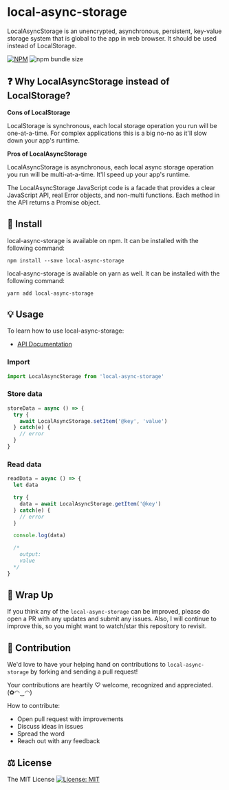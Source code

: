 # local-async-storage

LocalAsyncStorage is an unencrypted, asynchronous, persistent, key-value storage system that is global to the app in web browser. It should be used instead of LocalStorage.

[![NPM](https://img.shields.io/npm/v/local-async-storage.svg)](https://www.npmjs.com/package/local-async-storage) ![npm bundle size](https://img.shields.io/bundlephobia/min/local-async-storage)

## ❓ Why LocalAsyncStorage instead of LocalStorage?

**Cons of LocalStorage**

LocalStorage is synchronous, each local storage operation you run will be one-at-a-time. For complex applications this is a big no-no as it'll slow down your app's runtime.

**Pros of LocalAsyncStorage**

LocalAsyncStorage is asynchronous, each local async storage operation you run will be multi-at-a-time. It'll speed up your app's runtime.

The LocalAsyncStorage JavaScript code is a facade that provides a clear JavaScript API, real Error objects, and non-multi functions. Each method in the API returns a Promise object.

## 🔧 Install

local-async-storage is available on npm. It can be installed with the following command:

```
npm install --save local-async-storage
```

local-async-storage is available on yarn as well. It can be installed with the following command:

```
yarn add local-async-storage
```

## 💡 Usage

To learn how to use local-async-storage:

* [API Documentation](./API.md)

### Import 

```js
import LocalAsyncStorage from 'local-async-storage'
```

### Store data

```js
storeData = async () => {
  try {
    await LocalAsyncStorage.setItem('@key', 'value')
  } catch(e) {
    // error
  }
}
```

### Read data

```js
readData = async () => {
  let data

  try {
    data = await LocalAsyncStorage.getItem('@key')
  } catch(e) {
    // error
  }

  console.log(data)

  /*
    output: 
    value
  */
}
```

## 💖 Wrap Up

If you think any of the `local-async-storage` can be improved, please do open a PR with any updates and submit any issues. Also, I will continue to improve this, so you might want to watch/star this repository to revisit.

## 🌟 Contribution

We'd love to have your helping hand on contributions to `local-async-storage` by forking and sending a pull request!

Your contributions are heartily ♡ welcome, recognized and appreciated. (✿◠‿◠)

How to contribute:

- Open pull request with improvements
- Discuss ideas in issues
- Spread the word
- Reach out with any feedback

## ⚖️ License

The MIT License [![License: MIT](https://img.shields.io/badge/License-MIT-yellow.svg)](https://opensource.org/licenses/MIT)
